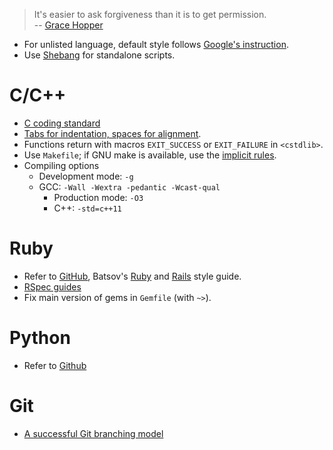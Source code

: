 > It's easier to ask forgiveness than it is to get permission.  
> -- [Grace Hopper](https://en.wikiquote.org/wiki/Grace_Hopper)

- For unlisted language, default style follows
  [Google's instruction](https://github.com/google/styleguide).
- Use [Shebang](http://en.wikipedia.org/wiki/Shebang_(Unix)) for standalone
  scripts.

# C/C++

- [C coding standard](https://users.ece.cmu.edu/~eno/coding/CCodingStandard.html)
- [Tabs for indentation, spaces for alignment](http://stackoverflow.com/a/8769873).
- Functions return with macros `EXIT_SUCCESS` or `EXIT_FAILURE` in `<cstdlib>`.
- Use `Makefile`; if GNU make is available, use the
  [implicit rules](https://www.gnu.org/software/make/manual/html_node/Implicit-Rules.html).
- Compiling options
    - Development mode: `-g`
    - GCC: `-Wall -Wextra -pedantic -Wcast-qual`
        - Production mode: `-O3`
        - C++: `-std=c++11`

# Ruby

- Refer to [GitHub](https://github.com/styleguide/ruby),
  Batsov's [Ruby](https://github.com/bbatsov/ruby-style-guide) and [Rails](https://github.com/bbatsov/rails-style-guide) style guide.
- [RSpec guides](http://betterspecs.org/)
- Fix main version of gems in `Gemfile` (with `~>`).

# Python

- Refer to [Github](https://www.python.org/dev/peps/pep-0008/)

# Git

- [A successful Git branching model](http://nvie.com/posts/a-successful-git-branching-model/)